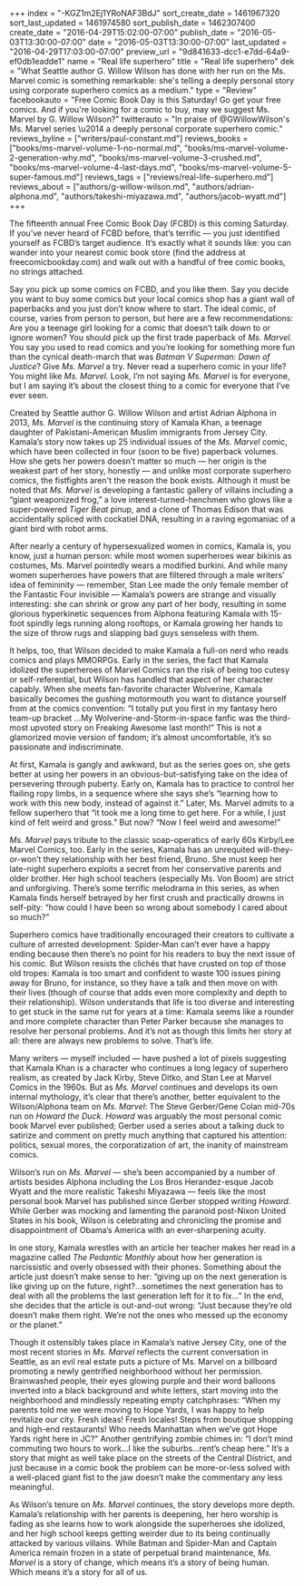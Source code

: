 +++
index = "-KGZ1m2Ej1YRoNAF3BdJ"
sort_create_date = 1461967320
sort_last_updated = 1461974580
sort_publish_date = 1462307400
create_date = "2016-04-29T15:02:00-07:00"
publish_date = "2016-05-03T13:30:00-07:00"
date = "2016-05-03T13:30:00-07:00"
last_updated = "2016-04-29T17:03:00-07:00"
preview_url = "9d841633-dcc1-e7dd-64a9-ef0db1eadde1"
name = "Real life superhero"
title = "Real life superhero"
dek = "What Seattle author G. Willow Wilson has done with her run on the Ms. Marvel comic is something remarkable: she's telling a deeply personal story using corporate superhero comics as a medium."
type = "Review"
facebookauto = "Free Comic Book Day is this Saturday! Go get your free comics. And if you're looking for a comic to buy, may we suggest Ms. Marvel by G. Willow Wilson?"
twitterauto = "In praise of @GWillowWilson's Ms. Marvel series \u2014 a deeply personal corporate superhero comic."
reviews_byline = ["writers/paul-constant.md"]
reviews_books = ["books/ms-marvel-volume-1-no-normal.md", "books/ms-marvel-volume-2-generation-why.md", "books/ms-marvel-volume-3-crushed.md", "books/ms-marvel-volume-4-last-days.md", "books/ms-marvel-volume-5-super-famous.md"]
reviews_tags = ["reviews/real-life-superhero.md"]
reviews_about = ["authors/g-willow-wilson.md", "authors/adrian-alphona.md", "authors/takeshi-miyazawa.md", "authors/jacob-wyatt.md"]
+++

The fifteenth annual Free Comic Book Day (FCBD) is this coming Saturday. If you’ve never heard of FCBD before, that’s terrific — you just identified yourself as FCBD’s target audience. It’s exactly what it sounds like: you can wander into your nearest comic book store (find the address at freecomicbookday.com) and walk out with a handful of free comic books, no strings attached.

Say you pick up some comics on FCBD, and you like them. Say you decide you want to buy some comics but your local comics shop has a giant wall of paperbacks and you just don’t know where to start. The ideal comic, of course, varies from person to person, but here are a few recommendations: Are you a teenage girl looking for a comic that doesn’t talk down to or ignore women? You should pick up the first trade paperback of *Ms. Marvel*. You say you used to read comics and you’re looking for something more fun than the cynical death-march that was *Batman V Superman: Dawn of Justice*? Give *Ms. Marvel* a try. Never read a superhero comic in your life? You might like *Ms. Marvel*. Look, I’m not saying *Ms. Marvel* is for everyone, but I am saying it’s about the closest thing to a comic for everyone that I’ve ever seen.

Created by Seattle author G. Willow Wilson and artist Adrian Alphona in 2013, *Ms. Marvel* is the continuing story of Kamala Khan, a teenage daughter of Pakistani-American Muslim immigrants from Jersey City. Kamala’s story now takes up 25 individual issues of the *Ms. Marvel* comic, which have been collected in four (soon to be five) paperback volumes. How she gets her powers doesn’t matter so much — her origin is the weakest part of her story, honestly — and unlike most corporate superhero comics, the fistfights aren't the reason the book exists. Although it must be noted that *Ms. Marvel* is developing a fantastic gallery of villains including a “giant weaponized frog,” a love interest-turned-henchmen who glows like a super-powered *Tiger Beat* pinup, and a clone of Thomas Edison that was accidentally spliced with cockatiel DNA, resulting in a raving egomaniac of a giant bird with robot arms.

After nearly a century of hypersexualized women in comics, Kamala is, you know, just a human person: while most women superheroes wear bikinis as costumes, Ms. Marvel pointedly wears a modified burkini. And while many women superheroes have powers that are filtered through a male writers’ idea of femininity — remember, Stan Lee made the only female member of the Fantastic Four invisible — Kamala’s powers are strange and visually interesting: she can shrink or grow any part of her body, resulting in some glorious hyperkinetic sequences from Alphona featuring Kamala with 15-foot spindly legs running along rooftops, or Kamala growing her hands to the size of throw rugs and slapping bad guys senseless with them.  

It helps, too, that Wilson decided to make Kamala a full-on nerd who reads comics and plays MMORPGs. Early in the series, the fact that Kamala idolized the superheroes of Marvel Comics ran the risk of being too cutesy or self-referential, but Wilson has handled that aspect of her character capably. When she meets fan-favorite character Wolverine, Kamala basically becomes the gushing motormouth you want to distance yourself from at the comics convention: “I totally put you first in my fantasy hero team-up bracket ...My Wolverine-and-Storm-in-space fanfic was the third-most upvoted story on Freaking Awesome last month!” This is not a glamorized movie version of fandom; it’s almost uncomfortable, it’s so passionate and indiscriminate.

At first, Kamala is gangly and awkward, but as the series goes on, she gets better at using her powers in an obvious-but-satisfying take on the idea of persevering through puberty. Early on, Kamala has to practice to control her flailing ropy limbs, in a sequence where she says she’s “learning how to work with this new body, instead of against it.” Later, Ms. Marvel admits to a fellow superhero that “it took me a long time to get here. For a while, I just kind of felt weird and gross.” But now? “Now I feel weird and awesome!”

*Ms. Marvel* pays tribute to the classic soap-operatics of early 60s Kirby/Lee Marvel Comics, too. Early in the series, Kamala has an unrequited will-they-or-won’t they relationship with her best friend, Bruno. She must keep her late-night superhero exploits a secret from her conservative parents and older brother. Her high school teachers (especially Ms. Von Boom) are strict and unforgiving. There’s some terrific melodrama in this series, as when Kamala finds herself betrayed by her first crush and practically drowns in self-pity: “how could I have been so wrong about somebody I cared about so much?”

Superhero comics have traditionally encouraged their creators to cultivate a culture of arrested development: Spider-Man can’t ever have a happy ending because then there’s no point for his readers to buy the next issue of his comic. But Wilson resists the clichés that have crusted on top of those old tropes: Kamala is too smart and confident to waste 100 issues pining away for Bruno, for instance, so they have a talk and then move on with their lives (though of course that adds even more complexity and depth to their relationship).  Wilson understands that life is too diverse and interesting to get stuck in the same rut for years at a time: Kamala seems like a rounder and more complete character than Peter Parker because she manages to resolve her personal problems. And it’s not as though this limits her story at all: there are always new problems to solve. That’s life.

Many writers — myself included — have pushed a lot of pixels suggesting that Kamala Khan is a character who continues a long legacy of superhero realism, as created by Jack Kirby, Steve Ditko, and Stan Lee at Marvel Comics in the 1960s. But as *Ms. Marvel* continues and develops its own internal mythology, it’s clear that there’s another, better equivalent to the Wilson/Alphona team on *Ms. Marvel*: The Steve Gerber/Gene Colan mid-70s run on *Howard the Duck*. *Howard* was arguably the most personal comic book Marvel ever published; Gerber used a series about a talking duck to satirize and comment on pretty much anything that captured his attention: politics, sexual mores, the corporatization of art, the inanity of mainstream comics. 

Wilson’s run on *Ms. Marvel* — she’s been accompanied by a number of artists besides Alphona including the Los Bros Herandez-esque Jacob Wyatt and the more realistic Takeshi Miyazawa — feels like the most personal book Marvel has published since Gerber stopped writing *Howard*. While Gerber was mocking and lamenting the paranoid post-Nixon United States in his book, Wilson is celebrating and chronicling the promise and disappointment of Obama’s America with an ever-sharpening acuity.

In one story, Kamala wrestles with an article her teacher makes her read in a magazine called *The Pedantic Monthly* about how her generation is narcissistic and overly obsessed with their phones. Something about the article just doesn’t make sense to her: “giving up on the next generation is like giving up on the future, right?…sometimes the next generation has to deal with all the problems the last generation left for it to fix…” In the end, she decides that the article is out-and-out wrong: “Just because they’re old doesn’t make them right. We’re not the ones who messed up the economy or the planet.”

Though it ostensibly takes place in Kamala’s native Jersey City, one of the most recent stories in *Ms. Marvel* reflects the current conversation in Seattle, as an evil real estate puts a picture of Ms. Marvel on a billboard promoting a newly gentrified neighborhood without her permission. Brainwashed people, their eyes glowing purple and their word balloons inverted into a black background and white letters, start moving into the neighborhood and mindlessly repeating empty catchphrases: “When my parents told me we were moving to Hope Yards, I was happy to help revitalize our city. Fresh ideas! Fresh locales! Steps from boutique shopping and high-end restaurants! Who needs Manhattan when we’ve got Hope Yards right here in JC?”  Another gentrifying zombie chimes in: “I don’t mind commuting two hours to work…I like the suburbs…rent’s cheap here.” It’s a story that might as well take place on the streets of the Central District, and just because in a comic book the problem can be more-or-less solved with a well-placed giant fist to the jaw doesn’t make the commentary any less meaningful.

As Wilson’s tenure on *Ms. Marvel* continues, the story develops more depth. Kamala’s relationship with her parents is deepening, her hero worship is fading as she learns how to work alongside the superheroes she idolized, and her high school keeps getting weirder due to its being continually attacked by various villains. While Batman and Spider-Man and Captain America remain frozen in a state of perpetual brand maintenance, *Ms. Marvel* is a story of change, which means it’s a story of being human. Which means it’s a story for all of us.
